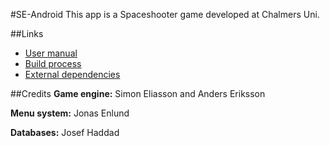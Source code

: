 #SE-Android
This app is a Spaceshooter game developed at Chalmers Uni.

##Links
- [User manual](documentation/UserManual.md)
- [Build process](documentation/BuildProcess.md)
- [External dependencies](documentation/UserManual.md)

##Credits
**Game engine:**  Simon Eliasson and Anders Eriksson

**Menu system:**  Jonas Enlund

**Databases:**    Josef Haddad
